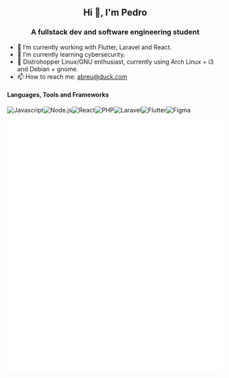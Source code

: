 <h2 align="center">Hi 👋, I'm Pedro</h2>
<h3 align="center">A fullstack dev and software engineering student</h3>

- 🔭 I’m currently working with Flutter, Laravel and React.
- 🌱 I’m currently learning cybersecurity.
- 🐧 Distrohopper Linux/GNU enthusiast, currently using Arch Linux + i3 and Debian + gnome.
- 📫 How to reach me: abreu@duck.com

#### Languages, Tools and Frameworks

<img align="left" alt="Javascript" src="https://img.shields.io/badge/JS-F7DF1E?logo=Javascript&logoColor=black&style=for-the-badge" />
<img align="left" alt="Node.js" src="https://img.shields.io/badge/Node-1C1B22?logo=Node.js&logoColor=6BC46D&style=for-the-badge" />
<img align="left" alt="React" src="https://img.shields.io/badge/react-61DAFB?logo=react&logoColor=black&style=for-the-badge" />
<img align="left" alt="PHP" src="https://img.shields.io/badge/php-687BB3?logo=php&logoColor=white&style=for-the-badge" />
<img align="left" alt="Laravel" src="https://img.shields.io/badge/laravel-1c1b22?logo=laravel&logoColor=F44C30&style=for-the-badge" />
<img align="left" alt="Flutter" src="https://img.shields.io/badge/flutter-00B3F1?logo=flutter&logoColor=white&style=for-the-badge" />
<img align="left" alt="Figma" src="https://img.shields.io/badge/figma-1C1B22?logo=figma&logoColor=A057FD&style=for-the-badge" />

<br/> 
<br/>


<img align="left" src="https://raw.githubusercontent.com/pedro-cabreu/github-stats-transparent/output/generated/languages.svg" alt="pedro-cabreu"/>
<img align="left" src="https://raw.githubusercontent.com/pedro-cabreu/github-stats-transparent/output/generated/overview.svg" alt="pedro-cabreu" />
